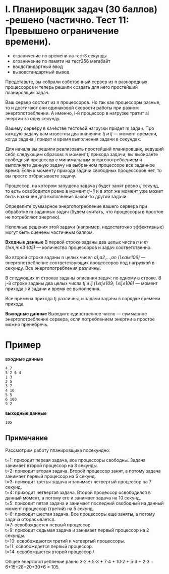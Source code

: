 I. Планировщик задач (30 баллов) -решено (частично. Тест 11: Превышено ограничение времени).
===
- ограничение по времени на тест3 секунды
- ограничение по памяти на тест256 мегабайт
- вводстандартный ввод
- выводстандартный вывод

Представьте, вы собрали собственный сервер из n
 разнородных процессоров и теперь решили создать для него простейший планировщик задач.

Ваш сервер состоит из n процессоров. Но так как процессоры разные, то и достигают они одинаковой скорости работы при разном энергопотреблении. А именно, i-й процессор в нагрузке тратит ai энергии за одну секунду.

Вашему серверу в качестве тестовой нагрузки придет m задач. Про каждую задачу вам известны два значения: _tj и lj_ — момент времени, когда задача j придет и время выполнения задачи в секундах.

Для начала вы решили реализовать простейший планировщик, ведущий себя следующим образом: в момент _tj_ прихода задачи, вы выбираете свободный процессор с минимальным энергопотреблением и выполняете данную задачу на выбранном процессоре все заданное время. Если к моменту прихода задачи свободных процессоров нет, то вы просто отбрасываете задачу.

Процессор, на котором запущена задача _j_ будет занят ровно _lj_ секунд, то есть освободится ровно в момент _tj+lj_ и в этот же момент уже может быть назначен для выполнения какой-то другой задачи.

Определите суммарное энергопотребление вашего сервера при обработке m заданных задач (будем считать, что процессоры в простое не потребляют энергию).

Неполные решения этой задачи (например, недостаточно эффективные) могут быть оценены частичным баллом.

__Входные данные__
В первой строке заданы два целых числа _n и m (1≤n,m≤3⋅105)_ — количество процессоров и задач соответственно.

Во второй строке заданы n целых чисел _a1,a2,…,an (1≤ai≤106)_ — энергопотребление соответствующих процессоров под нагрузкой в секунду. Все энергопотребления различны.

В следующих m строках заданы описания задач: по одному в строке. В j-й строке заданы два целых числа _tj и lj (1≤tj≤109; 1≤lj≤106)_ — момент прихода j-й задачи и время ее выполнения.

Все времена прихода tj различны, и задачи заданы в порядке времени прихода.

__Выходные данные__
Выведите единственное число — суммарное энергопотребление сервера, если потреблением энергии в простое можно пренебречь.

Пример
===
__входные данные__
```
4 7
3 2 6 4
1 3
2 5
3 7
4 10
5 5
6 100
9 2
```
__выходные данные__
```
105
```
Примечание
---
Рассмотрим работу планировщика посекундно:

t=1: приходит первая задача, все процессоры свободны. Задача занимает второй процессор на 3
 секунды.\
t=2: приходит вторая задача. Второй процессор занят, а потому задача занимает первый процессор на 5
 секунд.\
t=3: приходит третья задача и занимает четвертый процессор на 7
 секунд.\
t=4: приходит четвертая задача. Второй процессор освободился в данный момент, а потому его и занимает задача на 10
 секунд.\
t=5: приходит пятая задача и занимает последний свободный на данный момент процессор (третий) на 5
 секунд.\
t=6: приходит шестая задача. Все процессоры еще заняты, а потому задача отбрасывается.\
t=7: освобождается первый процессор.\
t=9: приходит седьмая задача и занимает первый процессор на 2 секунды.\
t=10: освобождаются третий и четвертый процессоры.\
t=11: освобождается первый процессор.\
t=14: освобождается второй процессор.\

Общее энергопотребление равно 3⋅2 + 5⋅3 + 7⋅4 + 10⋅2 + 5⋅6 + 2⋅3 = 6+15+28+20+30+6 = 105.
